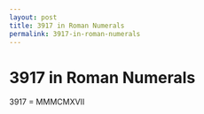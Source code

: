 ```yaml
---
layout: post
title: 3917 in Roman Numerals
permalink: 3917-in-roman-numerals
---
```


# 3917 in Roman Numerals

3917 = MMMCMXVII
